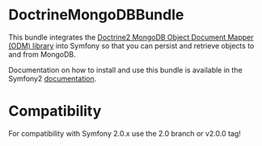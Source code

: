 DoctrineMongoDBBundle
=====================

This bundle integrates the [Doctrine2 MongoDB Object Document Mapper (ODM) library](https://github.com/doctrine/mongodb-odm)
into Symfony so that you can persist and retrieve objects to and from MongoDB.

Documentation on how to install and use this bundle is available in the
Symfony2 [documentation](http://symfony.com/doc/current/bundles/DoctrineMongoDBBundle/index.html).

Compatibility
=============

For compatibility with Symfony 2.0.x use the 2.0 branch or v2.0.0 tag!
